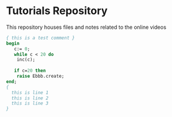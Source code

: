 # Tutorials Repository

This repository houses files and notes related to the online videos
``` pascal
{ this is a test comment }
begin
   c:= 0;
   while c < 20 do
    inc(c);
   
   if c=20 then
    raise Ebbb.create;
end;
{ 
  this is line 1
  this is line 2
  this is line 3
}
```
